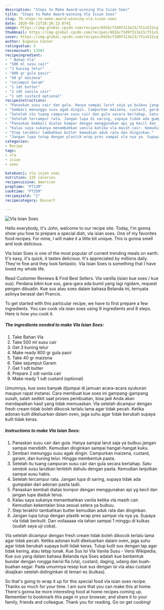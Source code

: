 ```yaml
---
description: "Steps to Make Award-winning Vla Isian Soes"
title: "Steps to Make Award-winning Vla Isian Soes"
slug: 70-steps-to-make-award-winning-vla-isian-soes
date: 2020-09-21T18:36:13.074Z
image: https://img-global.cpcdn.com/recipes/691bcf3d9f313e23/751x532cq70/vla-isian-soes-foto-resep-utama.jpg
thumbnail: https://img-global.cpcdn.com/recipes/691bcf3d9f313e23/751x532cq70/vla-isian-soes-foto-resep-utama.jpg
cover: https://img-global.cpcdn.com/recipes/691bcf3d9f313e23/751x532cq70/vla-isian-soes-foto-resep-utama.jpg
author: Eugenia Conner
ratingvalue: 5
reviewcount: 13581
recipeingredient:
- " Bahan Vla"
- "500 ml susu cair"
- "3 kuning telur"
- "800 gr gula pasir"
- "40 gr maizena"
- "sejumput Garam"
- "1 sdt butter"
- "2 sdt vanila cair"
- "1 sdt custard optional"
recipeinstructions:
- "Panaskan susu cair dan gula. Hanya sampai larut saja ya buibuu jangan sampai mendidih. Kemudian dinginkan sampai hangat-hangat kuku."
- "Sembari menunggu susu agak dingin. Campurkan maizena, custard, garam, dan kuning telur. Hingga membentuk pasta."
- "Setelah itu tuang campuran susu cair dan gula secara bertahap. Satu sendok susu larutkan terlebih dahulu dengan pasta. Kemudian lanjutkan sampai susu habis."
- "Setelah tercampur rata. Jangan lupa di saring, supaya tidak ada gumpalan dari adonan pasta tadii."
- "Panaskan kembali diatas kompor dengan menggunakan api yg kecil dan jangan lupa diaduk terus."
- "Kalau saya sukanya menambahkan vanila ketika vla masih cair. Kemudian kekentalan bisa sesuai selera ya buibuu."
- "Step terakhir tambahkan butter kemudian aduk rata dan dinginkan."
- "Jangan lupa tutup dengan plastik wrap pres sampai vla nya ya. Supaya vla tidak berkulit. Dan voilaaaaa vla tahan sampai 1 minggu di kulkas (sudah saya uji coba)."
categories:
- Recipe
tags:
- vla
- isian
- soes

katakunci: vla isian soes 
nutrition: 225 calories
recipecuisine: American
preptime: "PT12M"
cooktime: "PT35M"
recipeyield: "2"
recipecategory: Dessert

---
```



![Vla Isian Soes](https://img-global.cpcdn.com/recipes/691bcf3d9f313e23/751x532cq70/vla-isian-soes-foto-resep-utama.jpg)

Hello everybody, it's John, welcome to our recipe site. Today, I'm gonna show you how to prepare a special dish, vla isian soes. One of my favorites food recipes. For mine, I will make it a little bit unique. This is gonna smell and look delicious.

Vla Isian Soes is one of the most popular of current trending meals on earth. It's easy, it's quick, it tastes delicious. It's appreciated by millions daily. They're fine and they look fantastic. Vla Isian Soes is something that I have loved my whole life.

Read Customer Reviews &amp; Find Best Sellers. Vla vanilla (isian kue soes / kue sus). Perdana bikin kue sus, gara-gara ada bumil yang lagi ngidam, request pengen dibuatin. Kue sus atau soes dalam bahasa Belanda ini, ternyata aslinya berasal dari Prancis.


To get started with this particular recipe, we have to first prepare a few ingredients. You can cook vla isian soes using 9 ingredients and 8 steps. Here is how you cook it.

<!--inarticleads1-->

##### The ingredients needed to make Vla Isian Soes:

1. Take  Bahan Vla
1. Take 500 ml susu cair
1. Get 3 kuning telur
1. Make ready 800 gr gula pasir
1. Take 40 gr maizena
1. Take sejumput Garam
1. Get 1 sdt butter
1. Prepare 2 sdt vanila cair
1. Make ready 1 sdt custard (optional)


Umumnya, kue soes banyak dijumpai di jamuan acara-acara syukuran maupun rapat instansi. Cara membuat kue soes ini gampang-gampang susah, salah sedikit saat proses pembuatan, bisa jadi Anda akan mendapatkan hasil yang tidak memuaskan. Vla setelah dicampur dengan fresh cream tidak boleh dikocok terlalu lama agar tidak pecah. Ketika adonan kulit dikeluarkan dalam oven, jaga suhu agar tidak berubah supaya kulit tidak keras. 

<!--inarticleads2-->

##### Instructions to make Vla Isian Soes:

1. Panaskan susu cair dan gula. Hanya sampai larut saja ya buibuu jangan sampai mendidih. Kemudian dinginkan sampai hangat-hangat kuku.
1. Sembari menunggu susu agak dingin. Campurkan maizena, custard, garam, dan kuning telur. Hingga membentuk pasta.
1. Setelah itu tuang campuran susu cair dan gula secara bertahap. Satu sendok susu larutkan terlebih dahulu dengan pasta. Kemudian lanjutkan sampai susu habis.
1. Setelah tercampur rata. Jangan lupa di saring, supaya tidak ada gumpalan dari adonan pasta tadii.
1. Panaskan kembali diatas kompor dengan menggunakan api yg kecil dan jangan lupa diaduk terus.
1. Kalau saya sukanya menambahkan vanila ketika vla masih cair. Kemudian kekentalan bisa sesuai selera ya buibuu.
1. Step terakhir tambahkan butter kemudian aduk rata dan dinginkan.
1. Jangan lupa tutup dengan plastik wrap pres sampai vla nya ya. Supaya vla tidak berkulit. Dan voilaaaaa vla tahan sampai 1 minggu di kulkas (sudah saya uji coba).


Vla setelah dicampur dengan fresh cream tidak boleh dikocok terlalu lama agar tidak pecah. Ketika adonan kulit dikeluarkan dalam oven, jaga suhu agar tidak berubah supaya kulit tidak keras. Tutup kulit sus dengan lap agar tidak kering, atau tetap lunak. Kue Sus Isi Vla Vanila Susu - Versi Wikipedia, Kue sus yang dalam bahasa Belanda nya Soes adalah kue berbentuk bundar dengan rongga berisi fla (vla), custard, daging, udang dan buah-buahan segar. Pada umumnya resep kue sus dengan isi vla atau custard disajikan setelah didinginkan di lemari es (kulkas). 

So that's going to wrap it up for this special food vla isian soes recipe. Thanks so much for your time. I am sure that you can make this at home. There's gonna be more interesting food at home recipes coming up. Remember to bookmark this page in your browser, and share it to your family, friends and colleague. Thank you for reading. Go on get cooking!

